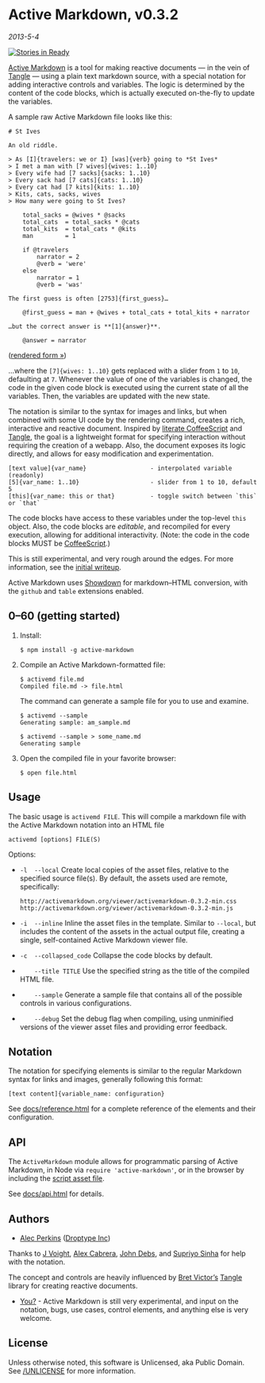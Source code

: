 # Active Markdown, v0.3.2

*2013-5-4*

[![Stories in Ready](https://badge.waffle.io/alecperkins/active-markdown.png)](http://waffle.io/alecperkins/active-markdown)

[Active Markdown](http://activemarkdown.org) is a tool for making reactive
documents — in the vein of [Tangle](http://worrydream.com/Tangle) — using a
plain text markdown source, with a special notation for adding interactive
controls and variables. The logic is determined by the content of the code
blocks, which is actually executed on-the-fly to update the variables.

A sample raw Active Markdown file looks like this:

    # St Ives

    An old riddle.

    > As [I]{travelers: we or I} [was]{verb} going to *St Ives*  
    > I met a man with [7 wives]{wives: 1..10}  
    > Every wife had [7 sacks]{sacks: 1..10}  
    > Every sack had [7 cats]{cats: 1..10}  
    > Every cat had [7 kits]{kits: 1..10}  
    > Kits, cats, sacks, wives  
    > How many were going to St Ives?

        total_sacks = @wives * @sacks
        total_cats  = total_sacks * @cats
        total_kits  = total_cats * @kits
        man         = 1

        if @travelers
            narrator = 2
            @verb = 'were'
        else
            narrator = 1
            @verb = 'was'

    The first guess is often [2753]{first_guess}…

        @first_guess = man + @wives + total_cats + total_kits + narrator

    …but the correct answer is **[1]{answer}**.

        @answer = narrator


([rendered form &raquo;](http://activemarkdown.org/st-ives.html))

…where the `[7]{wives: 1..10}` gets replaced with a slider from `1` to `10`,
defaulting at `7`. Whenever the value of one of the variables is changed, the
code in the given code block is executed using the current state of all the
variables. Then, the variables are updated with the new state.

The notation is similar to the syntax for images and links, but when combined
with some UI code by the rendering command, creates a rich, interactive and
reactive document. Inspired by [literate CoffeeScript](http://coffeescript.org/#literate)
and [Tangle](http://worrydream.com/Tangle/), the goal is a lightweight format
for specifying interaction without requiring the creation of a webapp. Also,
the document exposes its logic directly, and allows for easy modification and
experimentation.

    [text value]{var_name}                  - interpolated variable (readonly)
    [5]{var_name: 1..10}                    - slider from 1 to 10, default 5
    [this]{var_name: this or that}          - toggle switch between `this` or `that`

The code blocks have access to these variables under the top-level `this`
object. Also, the code blocks are *editable*, and recompiled for every execution,
allowing for additional interactivity. (Note: the code in the code blocks MUST
be [CoffeeScript](http://coffeescript.org).)

This is still experimental, and very rough around the edges. For more
information, see the [initial writeup](http://activemarkdown.org/an-experiment.html).

Active Markdown uses [Showdown](https://github.com/coreyti/showdown) for
markdown–HTML conversion, with the `github` and `table` extensions enabled.


## 0–60 (getting started)

1.  Install:

        $ npm install -g active-markdown

2.  Compile an Active Markdown-formatted file:

        $ activemd file.md
        Compiled file.md -> file.html

    The command can generate a sample file for you to use and examine.

        $ activemd --sample
        Generating sample: am_sample.md

        $ activemd --sample > some_name.md
        Generating sample

3.  Open the compiled file in your favorite browser:

        $ open file.html


## Usage

The basic usage is `activemd FILE`. This will compile a markdown file with the
Active Markdown notation into an HTML file

    activemd [options] FILE(S)

Options:

*   `-l  --local`
    Create local copies of the asset files, relative to the specified source
    file(s). By default, the assets used are remote, specifically:

        http://activemarkdown.org/viewer/activemarkdown-0.3.2-min.css
        http://activemarkdown.org/viewer/activemarkdown-0.3.2-min.js

*   `-i  --inline`
    Inline the asset files in the template. Similar to `--local`, but includes
    the content of the assets in the actual output file, creating a single,
    self-contained Active Markdown viewer file.

*   `-c  --collapsed_code`
    Collapse the code blocks by default.

*   `    --title TITLE`
    Use the specified string as the title of the compiled HTML file.

*   `    --sample`
    Generate a sample file that contains all of the possible controls in
    various configurations.

*   `    --debug`
    Set the debug flag when compiling, using unminified versions of the viewer
    asset files and providing error feedback.


## Notation

The notation for specifying elements is similar to the regular Markdown syntax
for links and images, generally following this format:

`[text content]{variable_name: configuration}`

See [docs/reference.html](http://activemarkdown.org/reference.html) for a
complete reference of the elements and their configuration.


## API

The `ActiveMarkdown` module allows for programmatic parsing of Active Markdown,
in Node via `require 'active-markdown'`, or in the browser by including the
[script asset file](http://activemarkdown.org/viewer/activemarkdown-0.3.2-min.js).

See [docs/api.html](http://activemarkdown.org/api.html) for details.


## Authors

* [Alec Perkins](https://github.com/alecperkins) ([Droptype Inc](http://droptype.com))

Thanks to [J Voight](https://github.com/joyrexus), [Alex
Cabrera](http://alexcabrera.me/), [John Debs](http://johndebs.com/), and
[Supriyo Sinha](http://supriyosinha.com) for help with the notation.

The concept and controls are heavily influenced by [Bret
Victor’s](http://worrydream.com) [Tangle](http://worrydream.com/Tangle)
library for creating reactive documents.

* [You?](https://github.com/alecperkins/active-markdown/issues) - Active
Markdown is still very experimental, and input on the notation, bugs, use
cases, control elements, and anything else is very welcome.


## License

Unless otherwise noted, this software is Unlicensed, aka Public Domain. See
[/UNLICENSE](https://github.com/alecperkins/active-markdown/blob/master/UNLICENSE)
for more information.



